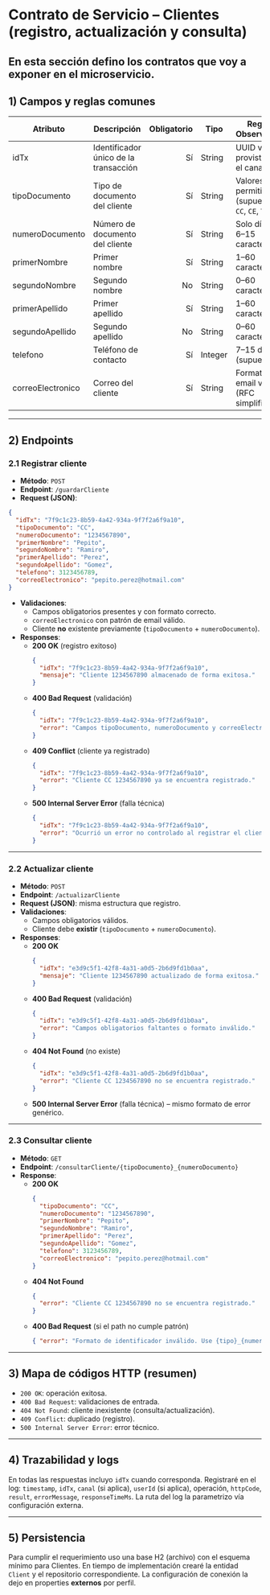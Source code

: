 # Contrato de Servicio – Clientes (registro, actualización y consulta)

En esta sección defino los contratos que voy a exponer en el microservicio.
---

## 1) Campos y reglas comunes

| Atributo  | Descripción                                  | Obligatorio | Tipo   | Regla / Observación |
|-----------|----------------------------------------------|------------:|--------|---------------------|
| idTx      | Identificador único de la transacción         | Sí          | String | UUID v4 provisto por el canal |
| tipoDocumento | Tipo de documento del cliente            | Sí          | String | Valores permitidos (supuesto): `CC`, `CE`, `TI`, `PA` |
| numeroDocumento | Número de documento del cliente        | Sí          | String | Solo dígitos, 6–15 caracteres |
| primerNombre   | Primer nombre                            | Sí          | String | 1–60 caracteres |
| segundoNombre  | Segundo nombre                           | No          | String | 0–60 caracteres |
| primerApellido | Primer apellido                          | Sí          | String | 1–60 caracteres |
| segundoApellido| Segundo apellido                         | No          | String | 0–60 caracteres |
| telefono       | Teléfono de contacto                     | Sí          | Integer| 7–15 dígitos (supuesto) |
| correoElectronico | Correo del cliente                   | Sí          | String | Formato email válido (RFC simplificado) |

---

## 2) Endpoints

### 2.1 Registrar cliente
- **Método**: `POST`
- **Endpoint**: `/guardarCliente`
- **Request (JSON)**:
```json
{
  "idTx": "7f9c1c23-8b59-4a42-934a-9f7f2a6f9a10",
  "tipoDocumento": "CC",
  "numeroDocumento": "1234567890",
  "primerNombre": "Pepito",
  "segundoNombre": "Ramiro",
  "primerApellido": "Perez",
  "segundoApellido": "Gomez",
  "telefono": 3123456789,
  "correoElectronico": "pepito.perez@hotmail.com"
}
```

- **Validaciones**:
    - Campos obligatorios presentes y con formato correcto.
    - `correoElectronico` con patrón de email válido.
    - Cliente **no** existente previamente (`tipoDocumento` + `numeroDocumento`).
- **Responses**:
    - **200 OK** (registro exitoso)
      ```json
      {
        "idTx": "7f9c1c23-8b59-4a42-934a-9f7f2a6f9a10",
        "mensaje": "Cliente 1234567890 almacenado de forma exitosa."
      }
      ```
    - **400 Bad Request** (validación)
      ```json
      {
        "idTx": "7f9c1c23-8b59-4a42-934a-9f7f2a6f9a10",
        "error": "Campos tipoDocumento, numeroDocumento y correoElectronico son obligatorios. Campo correoElectronico no cumple formato."
      }
      ```
    - **409 Conflict** (cliente ya registrado)
      ```json
      {
        "idTx": "7f9c1c23-8b59-4a42-934a-9f7f2a6f9a10",
        "error": "Cliente CC 1234567890 ya se encuentra registrado."
      }
      ```
    - **500 Internal Server Error** (falla técnica)
      ```json
      {
        "idTx": "7f9c1c23-8b59-4a42-934a-9f7f2a6f9a10",
        "error": "Ocurrió un error no controlado al registrar el cliente."
      }
      ```

---

### 2.2 Actualizar cliente
- **Método**: `POST`
- **Endpoint**: `/actualizarCliente`
- **Request (JSON)**: misma estructura que registro.
- **Validaciones**:
    - Campos obligatorios válidos.
    - Cliente debe **existir** (`tipoDocumento` + `numeroDocumento`).
- **Responses**:
    - **200 OK**
      ```json
      {
        "idTx": "e3d9c5f1-42f8-4a31-a0d5-2b6d9fd1b0aa",
        "mensaje": "Cliente 1234567890 actualizado de forma exitosa."
      }
      ```
    - **400 Bad Request** (validación)
      ```json
      {
        "idTx": "e3d9c5f1-42f8-4a31-a0d5-2b6d9fd1b0aa",
        "error": "Campos obligatorios faltantes o formato inválido."
      }
      ```
    - **404 Not Found** (no existe)
      ```json
      {
        "idTx": "e3d9c5f1-42f8-4a31-a0d5-2b6d9fd1b0aa",
        "error": "Cliente CC 1234567890 no se encuentra registrado."
      }
      ```
    - **500 Internal Server Error** (falla técnica) – mismo formato de error genérico.

---

### 2.3 Consultar cliente
- **Método**: `GET`
- **Endpoint**: `/consultarCliente/{tipoDocumento}_{numeroDocumento}`
- **Response**:
    - **200 OK**
      ```json
      {
        "tipoDocumento": "CC",
        "numeroDocumento": "1234567890",
        "primerNombre": "Pepito",
        "segundoNombre": "Ramiro",
        "primerApellido": "Perez",
        "segundoApellido": "Gomez",
        "telefono": 3123456789,
        "correoElectronico": "pepito.perez@hotmail.com"
      }
      ```
    - **404 Not Found**
      ```json
      {
        "error": "Cliente CC 1234567890 no se encuentra registrado."
      }
      ```
    - **400 Bad Request** (si el path no cumple patrón)
      ```json
      { "error": "Formato de identificador inválido. Use {tipo}_{numero}." }
      ```

---

## 3) Mapa de códigos HTTP (resumen)

- `200 OK`: operación exitosa.
- `400 Bad Request`: validaciones de entrada.
- `404 Not Found`: cliente inexistente (consulta/actualización).
- `409 Conflict`: duplicado (registro).
- `500 Internal Server Error`: error técnico.

---

## 4) Trazabilidad y logs

En todas las respuestas incluyo `idTx` cuando corresponda. Registraré en el log: `timestamp`, `idTx`, `canal` (si aplica), `userId` (si aplica), operación, `httpCode`, `result`, `errorMessage`, `responseTimeMs`. La ruta del log la parametrizo vía configuración externa.

---

## 5) Persistencia

Para cumplir el requerimiento uso una base H2 (archivo) con el esquema mínimo para Clientes. En tiempo de implementación crearé la entidad `Client` y el repositorio correspondiente. La configuración de conexión la dejo en properties **externos** por perfil.